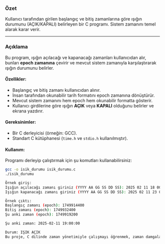 ### Özet
Kullanıcı tarafından girilen başlangıç ve bitiş zamanlarına göre ışığın durumunu (AÇIK/KAPALI) belirleyen bir C programı. Sistem zamanını temel alarak karar verir.

---

### Açıklama
Bu program, ışığın açılacağı ve kapanacağı zamanları kullanıcıdan alır, bunları **epoch zamanına** çevirir ve mevcut sistem zamanıyla karşılaştırarak ışığın durumunu belirler.

#### Özellikler:
- Başlangıç ve bitiş zamanı kullanıcıdan alınır.
- İnsan tarafından okunabilir tarih formatını epoch zamanına dönüştürür.
- Mevcut sistem zamanını hem epoch hem okunabilir formatta gösterir.
- Kullanıcı girdilerine göre ışığın **AÇIK** veya **KAPALI** olduğunu belirler ve ekrana yazdırır.

#### Gereksinimler:
- Bir C derleyicisi (örneğin: GCC).
- Standart C kütüphanesi (`time.h` ve `stdio.h` kullanılmıştır).

#### Kullanım:
Programı derleyip çalıştırmak için şu komutları kullanabilirsiniz:
```bash
gcc -o isik_durumu isik_durumu.c
./isik_durumu

Örnek giriş:
Işığın açılacağı zamanı giriniz (YYYY AA GG SS DD SS): 2025 02 11 18 00 00
Işığın kapanacağı zamanı giriniz (YYYY AA GG SS DD SS): 2025 02 11 23 00 00

Örnek çıktı:
Başlangıç zamanı (epoch): 1749914400
Bitiş zamanı (epoch): 1749932400
Şu anki zaman (epoch): 1749919200

Şu anki zaman: 2025-02-11 19:00:00

Durum: IŞIK AÇIK
Bu proje, C dilinde zaman yönetimiyle çalışmayı öğrenmek, zaman damgalarını işlemek ve zamana bağlı kararlar vermeyi uygulamak isteyenler için basit ve kullanıcı dostu bir örnektir.
